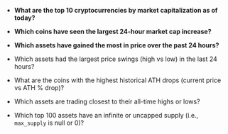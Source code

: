 - **What are the top 10 cryptocurrencies by market capitalization as of today?**
    
- **Which coins have seen the largest 24-hour market cap increase?**
    
- **Which assets have gained the most in price over the past 24 hours?**
- Which assets had the largest price swings (high vs low) in the last 24 hours?
- What are the coins with the highest historical ATH drops (current price vs ATH % drop)?
- Which assets are trading closest to their all-time highs or lows?
- Which top 100 assets have an infinite or uncapped supply (i.e., `max_supply` is null or 0)?